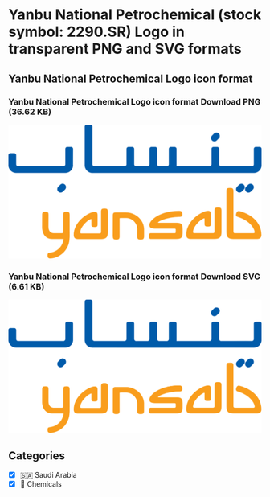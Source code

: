 # Yanbu National Petrochemical (stock symbol: 2290.SR) Logo in transparent PNG and SVG formats

## Yanbu National Petrochemical Logo icon format

### Yanbu National Petrochemical Logo icon format Download PNG (36.62 KB)

![Yanbu National Petrochemical Logo icon format Download PNG (36.62 KB)](/img/orig/2290.SR-7dec320b.png)

### Yanbu National Petrochemical Logo icon format Download SVG (6.61 KB)

![Yanbu National Petrochemical Logo icon format Download SVG (6.61 KB)](/img/orig/2290.SR-7c37ce11.svg)



## Categories
- [x] 🇸🇦 Saudi Arabia
- [x] 🧪 Chemicals
